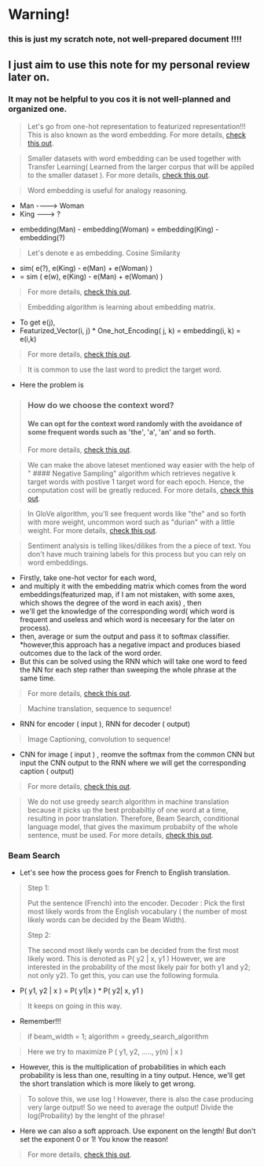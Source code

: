 # Warning!

### this is just my scratch note, not well-prepared document !!!!

## I just aim to use this note for my personal review later on. 

### It may not be helpful to you cos it is not well-planned and organized one.

> Let's go from one-hot representation to featurized representation!!! This is also known as the word embedding.
For more details, [check this out](https://www.coursera.org/learn/nlp-sequence-models/lecture/6Oq70/word-representation).

> Smaller datasets with word embedding can be used together with Transfer Learning( Learned from the larger corpus that will be appiled to the smaller dataset ). 
For more details, [check this out](https://www.coursera.org/learn/nlp-sequence-models/lecture/qHMK5/using-word-embeddings).

> Word embedding is useful for analogy reasoning. 
- Man ----> Woman
- King ---> ?
* embedding(Man) - embedding(Woman) = embedding(King) -embedding(?)
> Let's denote e as embedding.
> Cosine Similarity
* sim( e(?), e(King) - e(Man) + e(Woman) ) 
* = sim ( e(w), e(King) - e(Man) + e(Woman) )
> For more details, [check this out](https://www.coursera.org/learn/nlp-sequence-models/lecture/S2mat/properties-of-word-embeddings).

> Embedding algorithm is learning about embedding matrix. 
* To get e(j),
*   Featurized_Vector(i, j)  * One_hot_Encoding( j, k) = embedding(i, k) = e(i,k)
> For more details, [check this out](https://www.coursera.org/learn/nlp-sequence-models/lecture/K604Z/embedding-matrix).

> It is common to use the last word to predict the target word.
* Here the problem is
> ### How do we choose the context word?
> #### We can opt for the context word randomly with the avoidance of some frequent words such as 'the', 'a', 'an' and so forth. 
> For more details, [check this out](https://www.coursera.org/learn/nlp-sequence-models/lecture/APM5s/learning-word-embeddings).

> We can make the above lateset mentioned way easier with the help of " #### Negative Sampling" algorithm which retrieves negative k target words with postive 1 target word for each epoch. Hence, the computation cost will be greatly reduced. 
> For more details, [check this out](https://www.coursera.org/learn/nlp-sequence-models/lecture/Iwx0e/negative-sampling).

> In GloVe algorithm, you'll see frequent words like "the" and so forth with more weight, uncommon word such as "durian" with a little weight.
> For more details, [check this out](https://www.coursera.org/learn/nlp-sequence-models/lecture/IxDTG/glove-word-vectors).

> Sentiment analysis is telling likes/dilikes from the a piece of text. You don't have much training labels for this process but you can rely on word embeddings.
* Firstly, take one-hot vector for each word, 
* and multiply it with the embedding matrix which comes from the word embeddings(featurized map, if I am not mistaken, with some axes, which shows the degree of the word in each axis) , then 
* we'll get the knowledge of the corresponding word( which word is frequent and useless and which word is neceesary for the later on process).
* then, average or sum the output and pass it to softmax classifier.
*however,this approach has a negative impact and produces biased outcomes due to the lack of the word order.
* But this can be solved using the RNN which will take one word to feed the NN for each step rather than sweeping the whole phrase at the same time. 
> For more details, [check this out](https://www.coursera.org/learn/nlp-sequence-models/lecture/Jxuhl/sentiment-classification).

> Machine translation, sequence to sequence!
* RNN for encoder ( input ), RNN for decoder ( output) 
> Image Captioning, convolution to sequence!
* CNN for image ( input ) , reomve the softmax from the common CNN but input the CNN output to the RNN where we will get the corresponding caption ( output)
> For more details, [check this out](https://www.coursera.org/learn/nlp-sequence-models/lecture/HyEui/basic-models).

> We do not use greedy search algorithm in machine translation because it picks up the best probabiltiy of one word at a time, resulting in poor translation. Therefore, Beam Search, conditional language model, that gives the maximum probabiity of the whole sentence, must be used.
> For more details, [check this out](https://www.coursera.org/learn/nlp-sequence-models/lecture/v2pRn/picking-the-most-likely-sentence).

### Beam Search
* Let's see how the process goes for French to English translation.
> Step 1: 
>
> Put the sentence (French) into the encoder. 
> Decoder : Pick the first most likely words from the English vocabulary ( the number of most likely words can be decided by the Beam Width).
>
> Step 2:
>
> The second most likely words can be decided from the first most likely word. 
> This is denoted as P( y2 | x, y1 )
> However, we are interested in the probability of the most likely pair for both y1 and y2; not only y2). 
> To get this, you can use the following formula. 
* P( y1, y2 | x ) = P( y1|x ) * P( y2| x, y1 )
>
> It keeps on going in this way.
* Remember!!! 
> if beam_width = 1;
>     algorithm = greedy_search_algorithm

> Here we try to maximize P (  y1, y2, ....., y(n) | x ) 
* However, this is the multiplication of probabilities in which each probability is less than one, resulting in a tiny output. Hence, we'll get the short translation which is more likely to get wrong. 
> To solove this, we use log !
> However, there is also the case producing very large output!
> So we need to average the output!
> Divide the log(Probaility) by the lenght of the phrase!
* Here we can also a soft approach. Use exponent on the length! But don't set the exponent 0 or 1! You know the reason!
> For more details, [check this out](https://www.coursera.org/learn/nlp-sequence-models/lecture/AkjG2/refinements-to-beam-search).



